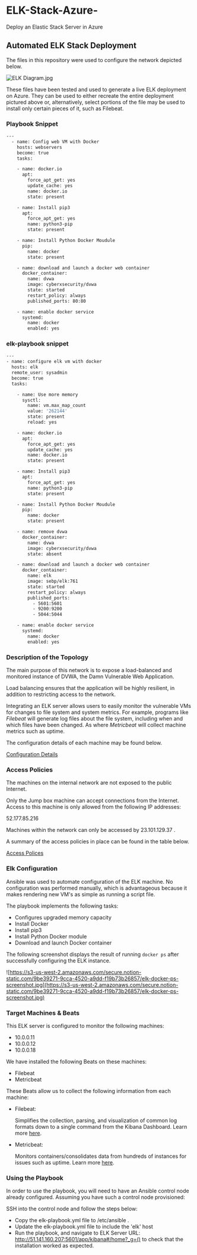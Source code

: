 # ELK-Stack-Azure-
Deploy an Elastic Stack Server in Azure
## Automated ELK Stack Deployment

The files in this repository were used to configure the network depicted below.

![ELK Diagram.jpg](https://www.notion.so/ELK-Stack_README-09a92dae39414ef1895abbd7eb8133c1#79400a5cdcb343c99982963654f7709f)

These files have been tested and used to generate a live ELK deployment on Azure. They can be used to either recreate the entire deployment pictured above or, alternatively, select portions of the  file may be used to install only certain pieces of it, such as Filebeat.

### Playbook Snippet

```bash
---
  - name: Config web VM with Docker
    hosts: webservers
    become: true
    tasks:

    - name: docker.io
      apt:
        force_apt_get: yes
        update_cache: yes
        name: docker.io
        state: present

    - name: Install pip3
      apt:
        force_apt_get: yes
        name: python3-pip
        state: present

    - name: Install Python Docker Moudule
      pip:
        name: docker
        state: present

    - name: download and launch a docker web container
      docker_container:
        name: dvwa
        image: cyberxsecurity/dvwa
        state: started
        restart_policy: always
        published_ports: 80:80

    - name: enable docker service
      systemd:
        name: docker
        enabled: yes
```

### elk-playbook snippet

```bash
---
- name: configure elk vm with docker
  hosts: elk
  remote_user: sysadmin
  become: true
  tasks:

    - name: Use more memory
      sysctl:
        name: vm.max_map_count
        value: '262144'
        state: present
        reload: yes

    - name: docker.io
      apt:
        force_apt_get: yes
        update_cache: yes
        name: docker.io
        state: present

    - name: Install pip3
      apt:
        force_apt_get: yes
        name: python3-pip
        state: present

    - name: Install Python Docker Moudule
      pip:
        name: docker
        state: present

    - name: remove dvwa
      docker_container:
        name: dvwa
        image: cyberxsecurity/dvwa
        state: absent

    - name: download and launch a docker web container
      docker_container:
        name: elk
        image: sebp/elk:761
        state: started
        restart_policy: always
        published_ports:
          - 5601:5601
          - 9200:9200
          - 5044:5044

    - name: enable docker service
      systemd:
        name: docker
        enabled: yes
```

### Description of the Topology

The main purpose of this network is to expose a load-balanced and monitored instance of DVWA, the Damn Vulnerable Web Application.

Load balancing ensures that the application will be highly resilient, in addition to restricting access to the network. 

Integrating an ELK server allows users to easily monitor the vulnerable VMs for changes to file system and system metrics. For example, programs like *Filebeat* will generate log files about the file system, including when and which files have been changed. As where *Metricbeat* will collect machine metrics such as uptime.

The configuration details of each machine may be found below. 

[Configuration Details](https://www.notion.so/40edd26acd4a4b21bf11de44780fc554)

### Access Policies

The machines on the internal network are not exposed to the public Internet.

Only the Jump box machine can accept connections from the Internet. Access to this machine is only allowed from the following IP addresses:  

52.177.85.216

Machines within the network can only be accessed by 23.101.129.37 . 

A summary of the access policies in place can be found in the table below.

[Access Polices](https://www.notion.so/b985c869641f43dc83b4a0c1528bbabb)

### Elk Configuration

Ansible was used to automate configuration of the ELK machine. No configuration was performed manually, which is advantageous because it makes rendering new VM's as simple as running a script file.

The playbook implements the following tasks: 

- Configures upgraded memory capacity
- Install Docker
- Install pip3
- Install Python Docker module
- Download and launch Docker container

The following screenshot displays the result of running `docker ps` after successfully configuring the ELK instance.

![https://s3-us-west-2.amazonaws.com/secure.notion-static.com/9be39271-9cca-4520-a9dd-f19b73b26857/elk-docker-ps-screenshot.jpg](https://s3-us-west-2.amazonaws.com/secure.notion-static.com/9be39271-9cca-4520-a9dd-f19b73b26857/elk-docker-ps-screenshot.jpg)

### Target Machines & Beats

This ELK server is configured to monitor the following machines: 

- 10.0.0.11
- 10.0.0.12
- 10.0.0.18

We have installed the following Beats on these machines:

- Filebeat
- Metricbeat

These Beats allow us to collect the following information from each machine: 

- Filebeat:

    Simplifies the collection, parsing, and visualization of common log formats down to a single command from the Kibana Dashboard. Learn more [here](https://www.elastic.co/beats/filebeat). 

- Metricbeat:

    Monitors containers/consolidates data from hundreds of instances for issues such as uptime. Learn more [here](https://www.elastic.co/infrastructure-monitoring).

### Using the Playbook

In order to use the playbook, you will need to have an Ansible control node already configured. Assuming you have such a control node provisioned:

SSH into the control node and follow the steps below: 

- Copy the elk-playbook.yml file to /etc/ansible .
- Update the elk-playbook.yml file to include the 'elk' host
- Run the playbook, and navigate to ELK Server URL: http://51.141.160.207:5601/app/kibana#/home?_g=() to check that the installation worked as expected.
